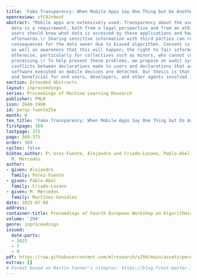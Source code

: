 ```yaml
---
title: 'Fake Transparency: When Mobile Apps Say One Thing but Do Another'
openreview: vfC0JrHenF
abstract: "Mobile apps are extensively used. Transparency about the use of personal
  data is a requirement, both from a legal perspective and from an ethical perspective:
  users should know what data is accessed by these applications and how it is treated
  afterwards.\r Sharing sensitive information with third parties can result in negative
  consequences for the data owner due to biased algorithms. Consent is necessary,
  as well as awareness that this will happen; the right to fair information is violated
  otherwise, particularly for collectives such as minors, who cannot consent to this
  processing.\r To help prevent these problems, we propose an audit system in which
  conflicts between declarations made to users and declarations that accompany the
  software executed on mobile devices are detected. Our thesis is that this is feasible
  and beneficial for end users, developers, and other agents involved in app preparation."
section: Extended Abstracts
layout: inproceedings
series: Proceedings of Machine Learning Research
publisher: PMLR
issn: 2640-3498
id: perez-fuente25a
month: 0
tex_title: 'Fake Transparency: When Mobile Apps Say One Thing but Do Another'
firstpage: 369
lastpage: 375
page: 369-375
order: 369
cycles: false
bibtex_author: P\'erez-Fuente, Alejandro and Criado-Lozano, Pablo-Abel and Mart\'inez-Gonz\'alez,
  M. Mercedes
author:
- given: Alejandro
  family: Pérez-Fuente
- given: Pablo-Abel
  family: Criado-Lozano
- given: M. Mercedes
  family: Martínez-González
date: 2025-07-09
address:
container-title: Proceedings of Fourth European Workshop on Algorithmic Fairness
volume: '294'
genre: inproceedings
issued:
  date-parts:
  - 2025
  - 7
  - 9
pdf: https://raw.githubusercontent.com/mlresearch/v294/main/assets/perez-fuente25a/perez-fuente25a.pdf
extras: []
# Format based on Martin Fenner's citeproc: https://blog.front-matter.io/posts/citeproc-yaml-for-bibliographies/
---
```

